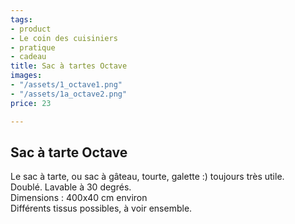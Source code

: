 ```yaml
---
tags:
- product
- Le coin des cuisiniers
- pratique
- cadeau
title: Sac à tartes Octave
images:
- "/assets/1_octave1.png"
- "/assets/1a_octave2.png"
price: 23

---
```

## Sac à tarte Octave

Le sac à tarte, ou sac à gâteau, tourte, galette :) toujours très utile.  
Doublé. Lavable à 30 degrés.  
Dimensions : 400x40 cm environ  
Différents tissus possibles, à voir ensemble.